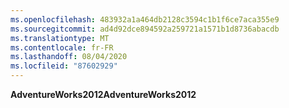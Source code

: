 ```yaml
---
ms.openlocfilehash: 483932a1a464db2128c3594c1b1f6ce7aca355e9
ms.sourcegitcommit: ad4d92dce894592a259721a1571b1d8736abacdb
ms.translationtype: MT
ms.contentlocale: fr-FR
ms.lasthandoff: 08/04/2020
ms.locfileid: "87602929"
---
```

<span data-ttu-id="a7791-101">**AdventureWorks2012**</span><span class="sxs-lookup"><span data-stu-id="a7791-101">**AdventureWorks2012**</span></span>
